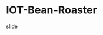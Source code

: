 # IOT-Bean-Roaster

[slide](https://docs.google.com/presentation/d/1DFh7fRY7ywnX4LeZMnHknrxm5QJ3LNupChHRA6ynWg4/edit?fbclid=IwAR3iom5gk0CWbjm1DKSHT9Rc1NpGJUIi6Vvmf4lllSjOcZKDBE8CqXWCEss#slide=id.gb2a78facea_1_10)
